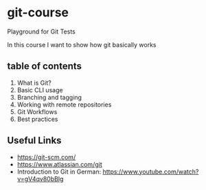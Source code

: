 # git-course
Playground for Git Tests

In this course I want to show how git basically works

## table of contents

1) What is Git?
2) Basic CLI usage
3) Branching and tagging
4) Working with remote repositories
5) Git Workflows
6) Best practices


## Useful Links

* https://git-scm.com/
* https://www.atlassian.com/git
* Introduction to Git in German: https://www.youtube.com/watch?v=gV4qv80bBIg
